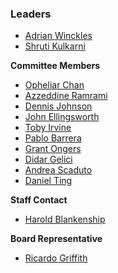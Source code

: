 ### Leaders
* [Adrian Winckles](mailto:adrian.winckles@owasp.org)
* [Shruti Kulkarni](mailto:shruti.kulkarni@owasp.org)

**Committee Members**
* [Opheliar Chan](mailto:opheliar.chan@owasp.org)
* [Azzeddine Ramrami](mailto:azzeddine.ramrami@owasp.org)
* [Dennis Johnson](mailto:dennis.johnson@owasp.org)
* [John Ellingsworth](mailto:john.ellingsworth@owasp.org)
* [Toby Irvine](mailto:toby.irvine@owasp.org)
* [Pablo Barrera](mailto:pablo.barrera@owasp.org) 
* [Grant Ongers](mailto:grant.ongers@owasp.org)
* [Didar Gelici](mailto:didar.gelici@owasp.org)
* [Andrea Scaduto](mailto:andrea.scaduto@owasp.org)
* [Daniel Ting](mailto:daniel.ting@owasp.org)

**Staff Contact**
* [Harold Blankenship](mailto:harold.blankenship@owasp.com)

**Board Representative**
* [Ricardo Griffith](mailto:ricardogriffith@icloud.com)
